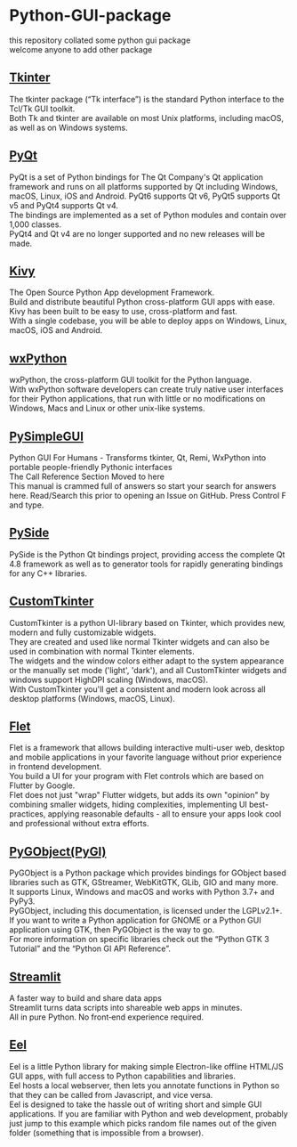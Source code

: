 # Python-GUI-package
this repository collated some python gui package  
welcome anyone to add other package  

## [Tkinter](https://docs.python.org/3/library/tkinter.html)  
The tkinter package (“Tk interface”) is the standard Python interface to the Tcl/Tk GUI toolkit.   
Both Tk and tkinter are available on most Unix platforms, including macOS, as well as on Windows systems.  

## [PyQt](https://riverbankcomputing.com/software/pyqt/)
PyQt is a set of Python bindings for The Qt Company's Qt application framework and runs on all platforms supported by Qt including Windows, macOS, Linux, iOS and Android. PyQt6 supports Qt v6, PyQt5 supports Qt v5 and PyQt4 supports Qt v4.  
The bindings are implemented as a set of Python modules and contain over 1,000 classes.  
PyQt4 and Qt v4 are no longer supported and no new releases will be made.  

## [Kivy](https://kivy.org/)  
The Open Source Python App development Framework.  
Build and distribute beautiful Python cross-platform GUI apps with ease.  
Kivy has been built to be easy to use, cross-platform and fast.  
With a single codebase, you will be able to deploy apps on Windows, Linux, macOS, iOS and Android.  

## [wxPython](https://www.wxpython.org/)  
wxPython, the cross-platform GUI toolkit for the Python language.  
With wxPython software developers can create truly native user interfaces for their Python applications, that run with little or no modifications on Windows, Macs and Linux or other unix-like systems.  

## [PySimpleGUI](https://www.pysimplegui.org/en/latest/)  
Python GUI For Humans - Transforms tkinter, Qt, Remi, WxPython into portable people-friendly Pythonic interfaces  
The Call Reference Section Moved to here  
This manual is crammed full of answers so start your search for answers here. Read/Search this prior to opening an Issue on GitHub. Press Control F and type.  

## [PySide](https://pypi.org/project/PySide/)  
PySide is the Python Qt bindings project, providing access the complete Qt 4.8 framework as well as to generator tools for rapidly generating bindings for any C++ libraries.  

## [CustomTkinter](https://github.com/TomSchimansky/CustomTkinter)  
CustomTkinter is a python UI-library based on Tkinter, which provides new, modern and fully customizable widgets.  
They are created and used like normal Tkinter widgets and can also be used in combination with normal Tkinter elements.  
The widgets and the window colors either adapt to the system appearance or the manually set mode ('light', 'dark'), and all CustomTkinter widgets and windows support HighDPI scaling (Windows, macOS).  
With CustomTkinter you'll get a consistent and modern look across all desktop platforms (Windows, macOS, Linux).  

## [Flet](https://flet.dev/docs/)  
Flet is a framework that allows building interactive multi-user web, desktop and mobile applications in your favorite language without prior experience in frontend development.  
You build a UI for your program with Flet controls which are based on Flutter by Google.   
Flet does not just "wrap" Flutter widgets, but adds its own "opinion" by combining smaller widgets, hiding complexities, implementing UI best-practices, applying reasonable defaults - all to ensure your apps look cool and professional without extra efforts.  

## [PyGObject(PyGI)](https://pygobject.readthedocs.io/en/latest/)  
PyGObject is a Python package which provides bindings for GObject based libraries such as GTK, GStreamer, WebKitGTK, GLib, GIO and many more.  
It supports Linux, Windows and macOS and works with Python 3.7+ and PyPy3.   
PyGObject, including this documentation, is licensed under the LGPLv2.1+.  
If you want to write a Python application for GNOME or a Python GUI application using GTK, then PyGObject is the way to go.   
For more information on specific libraries check out the “Python GTK 3 Tutorial” and the “Python GI API Reference”.

## [Streamlit](https://streamlit.io/)  
A faster way to build and share data apps  
Streamlit turns data scripts into shareable web apps in minutes.  
All in pure Python. No front‑end experience required.  

## [Eel](https://github.com/python-eel/Eel)  
Eel is a little Python library for making simple Electron-like offline HTML/JS GUI apps, with full access to Python capabilities and libraries.  
Eel hosts a local webserver, then lets you annotate functions in Python so that they can be called from Javascript, and vice versa.  
Eel is designed to take the hassle out of writing short and simple GUI applications. If you are familiar with Python and web development, probably just jump to this example which picks random file names out of the given folder (something that is impossible from a browser).  


